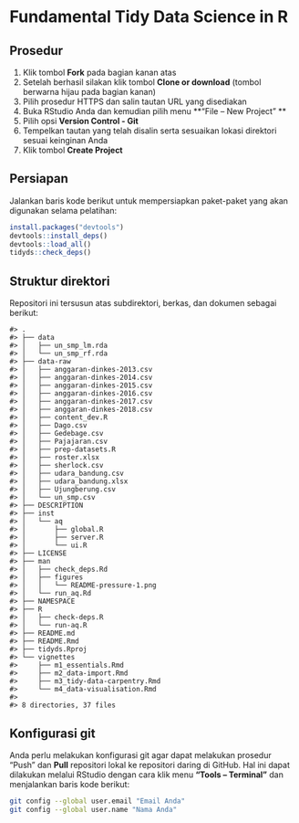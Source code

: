 
<!-- README.md is generated from README.Rmd. Please edit that file -->

# Fundamental Tidy Data Science in R

## Prosedur

1.  Klik tombol **Fork** pada bagian kanan atas
2.  Setelah berhasil silakan klik tombol **Clone or download** (tombol
    berwarna hijau pada bagian kanan)
3.  Pilih prosedur HTTPS dan salin tautan URL yang disediakan
4.  Buka RStudio Anda dan kemudian pilih menu **“File – New Project” **
5.  Pilih opsi **Version Control - Git**
6.  Tempelkan tautan yang telah disalin serta sesuaikan lokasi direktori
    sesuai keinginan Anda
7.  Klik tombol **Create Project**

## Persiapan

Jalankan baris kode berikut untuk mempersiapkan paket-paket yang akan
digunakan selama pelatihan:

``` r
install.packages("devtools")
devtools::install_deps()
devtools::load_all()
tidyds::check_deps()
```

## Struktur direktori

Repositori ini tersusun atas subdirektori, berkas, dan dokumen sebagai
berikut:

    #> .
    #> ├── data
    #> │   ├── un_smp_lm.rda
    #> │   └── un_smp_rf.rda
    #> ├── data-raw
    #> │   ├── anggaran-dinkes-2013.csv
    #> │   ├── anggaran-dinkes-2014.csv
    #> │   ├── anggaran-dinkes-2015.csv
    #> │   ├── anggaran-dinkes-2016.csv
    #> │   ├── anggaran-dinkes-2017.csv
    #> │   ├── anggaran-dinkes-2018.csv
    #> │   ├── content_dev.R
    #> │   ├── Dago.csv
    #> │   ├── Gedebage.csv
    #> │   ├── Pajajaran.csv
    #> │   ├── prep-datasets.R
    #> │   ├── roster.xlsx
    #> │   ├── sherlock.csv
    #> │   ├── udara_bandung.csv
    #> │   ├── udara_bandung.xlsx
    #> │   ├── Ujungberung.csv
    #> │   └── un_smp.csv
    #> ├── DESCRIPTION
    #> ├── inst
    #> │   └── aq
    #> │       ├── global.R
    #> │       ├── server.R
    #> │       └── ui.R
    #> ├── LICENSE
    #> ├── man
    #> │   ├── check_deps.Rd
    #> │   ├── figures
    #> │   │   └── README-pressure-1.png
    #> │   └── run_aq.Rd
    #> ├── NAMESPACE
    #> ├── R
    #> │   ├── check-deps.R
    #> │   └── run-aq.R
    #> ├── README.md
    #> ├── README.Rmd
    #> ├── tidyds.Rproj
    #> └── vignettes
    #>     ├── m1_essentials.Rmd
    #>     ├── m2_data-import.Rmd
    #>     ├── m3_tidy-data-carpentry.Rmd
    #>     └── m4_data-visualisation.Rmd
    #> 
    #> 8 directories, 37 files

## Konfigurasi git

Anda perlu melakukan konfigurasi git agar dapat melakukan prosedur
“Push” dan **Pull** repositori lokal ke repositori daring di GitHub.
Hal ini dapat dilakukan melalui RStudio dengan cara klik menu **“Tools –
Terminal”** dan menjalankan baris kode berikut:

``` bash
git config --global user.email "Email Anda"
git config --global user.name "Nama Anda"
```
